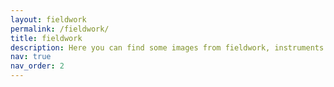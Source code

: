 ```yaml
---
layout: fieldwork
permalink: /fieldwork/
title: fieldwork
description: Here you can find some images from fieldwork, instruments and deployments. Below you can find the published datasets which have resulted from these campaigns. 
nav: true
nav_order: 2
---
```


<!-- _pages/fieldwork.md -->

